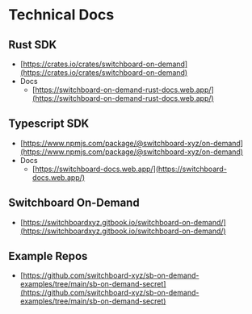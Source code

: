 # Technical Docs

## Rust SDK

* [https://crates.io/crates/switchboard-on-demand](https://crates.io/crates/switchboard-on-demand)
* Docs
  * [https://switchboard-on-demand-rust-docs.web.app/](https://switchboard-on-demand-rust-docs.web.app/)

## Typescript SDK

* [https://www.npmjs.com/package/@switchboard-xyz/on-demand](https://www.npmjs.com/package/@switchboard-xyz/on-demand)
* Docs
  * [https://switchboard-docs.web.app/](https://switchboard-docs.web.app/)

## Switchboard On-Demand

* [https://switchboardxyz.gitbook.io/switchboard-on-demand/](https://switchboardxyz.gitbook.io/switchboard-on-demand/)

## Example Repos

* [https://github.com/switchboard-xyz/sb-on-demand-examples/tree/main/sb-on-demand-secret](https://github.com/switchboard-xyz/sb-on-demand-examples/tree/main/sb-on-demand-secret)
